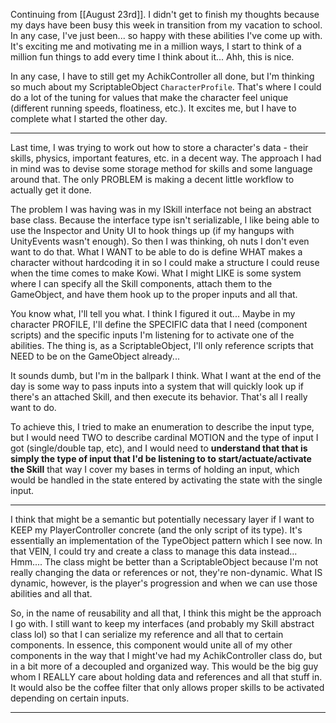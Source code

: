 Continuing from [[August 23rd]]. I didn't get to finish my thoughts because my days have been busy this week in transition from my vacation to school. In any case, I've just been... so happy with these abilities I've come up with. It's exciting me and motivating me in a million ways, I start to think of a million fun things to add every time I think about it... Ahh, this is nice.

In any case, I have to still get my AchikController all done, but I'm thinking so much about my ScriptableObject `CharacterProfile`. That's where I could do a lot of the tuning for values that make the character feel unique (different running speeds, floatiness, etc.). It excites me, but I have to complete what I started the other day.

---

Last time, I was trying to work out how to store a character's data - their skills, physics, important features, etc. in a decent way. The approach I had in mind was to devise some storage method for skills and some language around that. The only PROBLEM is making a decent little workflow to actually get it done.

The problem I was having was in my ISkill interface not being an abstract base class. Because the interface type isn't serializable, I like being able to use the Inspector and Unity UI to hook things up (if my hangups with UnityEvents wasn't enough).
So then I was thinking, oh nuts I don't even want to do that. What I WANT to be able to do is define WHAT makes a character without hardcoding it in so I could make a structure I could reuse when the time comes to make Kowi. What I might LIKE is some system where I can specify all the Skill components, attach them to the GameObject, and have them hook up to the proper inputs and all that.

You know what, I'll tell you what. I think I figured it out... Maybe in my character PROFILE, I'll define the SPECIFIC data that I need (component scripts) and the specific inputs I'm listening for to activate one of the abilities. The thing is, as a ScriptableObject, I'll only reference scripts that NEED to be on the GameObject already...

It sounds dumb, but I'm in the ballpark I think. What I want at the end of the day is some way to pass inputs into a system that will quickly look up if there's an attached Skill, and then execute its behavior. That's all I really want to do.

To achieve this, I tried to make an enumeration to describe the input type, but I would need TWO to describe cardinal MOTION and the type of input I got (single/double tap, etc), and I would need to **understand that that is simply the type of input that I'd be listening to to start/actuate/activate the Skill** that way I cover my bases in terms of holding an input, which would be handled in the state entered by activating the state with the single input.

---

I think that might be a semantic but potentially necessary layer if I want to KEEP my PlayerController concrete (and the only script of its type). It's essentially an implementation of the TypeObject pattern which I see now. In that VEIN, I could try and create a class to manage this data instead... Hmm.... The class might be better than a ScriptableObject because I'm not really changing the data or references or not, they're non-dynamic. What IS dynamic, however, is the player's progression and when we can use those abilities and all that.

So, in the name of reusability and all that, I think this might be the approach I go with. I still want to keep my interfaces (and probably my Skill abstract class lol) so that I can serialize my reference and all that to certain components. In essence, this component would unite all of my other components in the way that I might've had my AchikController class do, but in a bit more of a decoupled and organized way. This would be the big guy whom I REALLY care about holding data and references and all that stuff in. It would also be the coffee filter that only allows proper skills to be activated depending on certain inputs.

---

